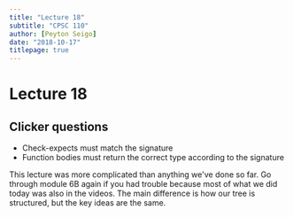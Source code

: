 ```yaml
---
title: "Lecture 18"
subtitle: "CPSC 110"
author: [Peyton Seigo]
date: "2018-10-17"
titlepage: true
---
```


# Lecture 18

## Clicker questions

- Check-expects must match the signature
- Function bodies must return the correct type according to the signature

This lecture was more complicated than anything we've done so far. Go through module 6B again if you had trouble because most of what we did today was also in the videos. The main difference is how our tree is structured, but the key ideas are the same.
